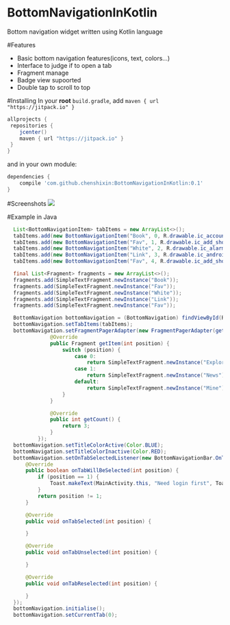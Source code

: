 # BottomNavigationInKotlin
Bottom navigation widget written using Kotlin language

#Features
* Basic bottom navigation features(icons, text, colors...)
* Interface to judge if to open a tab
* Fragment manage
* Badge view supoorted
* Double tap to scroll to top

#Installing
In your **root** `build.gradle`, add `maven { url "https://jitpack.io" }`
```gradle
allprojects {
 repositories {
    jcenter()
    maven { url "https://jitpack.io" }
 }
}
```
and in your own module:
```gradle
dependencies {
    compile 'com.github.chenshixin:BottomNavigationInKotlin:0.1'
}
```


#Screenshots
![](http://7xored.com1.z0.glb.clouddn.com/github_BottomNavigationInKotlin_screenshot.jpg?imageView2/2/w/300/q/75)

#Example in Java
```java
  List<BottomNavigationItem> tabItems = new ArrayList<>();
  tabItems.add(new BottomNavigationItem("Book", 0, R.drawable.ic_account_balance_wallet_black_24dp, R.drawable.ic_add_shopping_cart_black_24dp));
  tabItems.add(new BottomNavigationItem("Fav", 1, R.drawable.ic_add_shopping_cart_black_24dp, R.drawable.ic_alarm_black_24dp));
  tabItems.add(new BottomNavigationItem("White", 2, R.drawable.ic_alarm_black_24dp, R.drawable.ic_android_black_24dp));
  tabItems.add(new BottomNavigationItem("Link", 3, R.drawable.ic_android_black_24dp, R.drawable.ic_account_balance_wallet_black_24dp));
  tabItems.add(new BottomNavigationItem("Fav", 4, R.drawable.ic_add_shopping_cart_black_24dp, R.drawable.ic_alarm_black_24dp));

  final List<Fragment> fragments = new ArrayList<>();
  fragments.add(SimpleTextFragment.newInstance("Book"));
  fragments.add(SimpleTextFragment.newInstance("Fav"));
  fragments.add(SimpleTextFragment.newInstance("White"));
  fragments.add(SimpleTextFragment.newInstance("Link"));
  fragments.add(SimpleTextFragment.newInstance("Fav"));

  BottomNavigation bottomNavigation = (BottomNavigation) findViewById(R.id.bottom_navigation_bar_with_content);
  bottomNavigation.setTabItems(tabItems);
  bottomNavigation.setFragmentPagerAdapter(new FragmentPagerAdapter(getSupportFragmentManager()) {
              @Override
              public Fragment getItem(int position) {
                  switch (position) {
                      case 0:
                          return SimpleTextFragment.newInstance("Explore");
                      case 1:
                          return SimpleTextFragment.newInstance("News");
                      default:
                          return SimpleTextFragment.newInstance("Mine");
                  }
              }

              @Override
              public int getCount() {
                  return 3;
              }
          });
  bottomNavigation.setTitleColorActive(Color.BLUE);
  bottomNavigation.setTitleColorInactive(Color.RED);
  bottomNavigation.setOnTabSelectedListener(new BottomNavigationBar.OnTabSelectedListener() {
      @Override
      public boolean onTabWillBeSelected(int position) {
          if (position == 1) {
              Toast.makeText(MainActivity.this, "Need login first", Toast.LENGTH_SHORT).show();
          }
          return position != 1;
      }

      @Override
      public void onTabSelected(int position) {

      }

      @Override
      public void onTabUnselected(int position) {

      }

      @Override
      public void onTabReselected(int position) {

      }
  });
  bottomNavigation.initialise();
  bottomNavigation.setCurrentTab(0);
```



